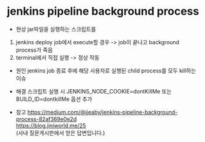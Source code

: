 # jenkins pipeline background process

- 현상
jar파일을 실행하는 스크립트를
1. jenkins deploy job에서 execute할 경우 -> job이 끝나고 background process가 죽음
2. terminal에서 직접 실행 -> 정상 작동

- 원인
jenkins job 종료 후에 해당 사용자로 실행된 child process를 모두 kill하는 이슈

- 해결
스크립트 실행 시 JENKINS_NODE_COOKIE=dontKillMe 또는 BUILD_ID=dontkillMe 옵션 추가

- 참고
https://medium.com/@jjeaby/jenkins-pipeline-background-process-82af369e0e2d   
https://blog.jiniworld.me/25   
(사내 질문게시판에서 얻은 답변입니다.)
